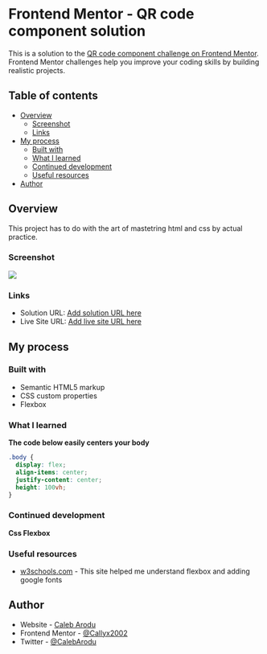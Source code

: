 # Frontend Mentor - QR code component solution

This is a solution to the [QR code component challenge on Frontend Mentor](https://www.frontendmentor.io/challenges/qr-code-component-iux_sIO_H). Frontend Mentor challenges help you improve your coding skills by building realistic projects.

## Table of contents

- [Overview](#overview)
  - [Screenshot](#screenshot)
  - [Links](#links)
- [My process](#my-process)
  - [Built with](#built-with)
  - [What I learned](#what-i-learned)
  - [Continued development](#continued-development)
  - [Useful resources](#useful-resources)
- [Author](#author)

## Overview

This project has to do with the art of mastetring html and css by actual practice.

### Screenshot

![](./screenshot.jpg)

### Links

- Solution URL: [Add solution URL here](https://your-solution-url.com)
- Live Site URL: [Add live site URL here](https://your-live-site-url.com)

## My process

### Built with

- Semantic HTML5 markup
- CSS custom properties
- Flexbox

### What I learned

**The code below easily centers your body**

```css
.body {
  display: flex;
  align-items: center;
  justify-content: center;
  height: 100vh;
}
```

### Continued development

**Css Flexbox**

### Useful resources

- [w3schools.com](https://w3schools.com) - This site helped me understand flexbox and adding google fonts

## Author

- Website - [Caleb Arodu](https://)
- Frontend Mentor - [@Callyx2002](https://www.frontendmentor.io/profile/yourusername)
- Twitter - [@CalebArodu](https://www.twitter.com/yourusername)
